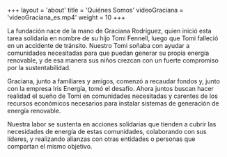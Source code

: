 +++
layout = 'about'
title = 'Quiénes Somos'
videoGraciana = 'videoGraciana_es.mp4'
weight = 10
+++

La fundación nace de la mano de Graciana Rodríguez, quien inició esta tarea solidaria en nombre de su
hijo Tomi Fennell, luego que Tomi falleció en un accidente de tránsito. Nuestro Tomi soñaba con ayudar a
comunidades necesitadas para que puedan generar su propia energía renovable, y de esa manera sus niños
crezcan con un fuerte compromiso por la sustentabilidad.

Graciana, junto a familiares y amigos, comenzó a recaudar fondos y, junto con la empresa Iris Energía,
tomó el desafío. Ahora juntos buscan hacer realidad el sueño de Tomi en comunidades necesitadas y
carentes de los recursos económicos necesarios para instalar sistemas de generación de energía
renovable.

Nuestra labor se sustenta en acciones solidarias que tienden a cubrir las necesidades de energía
de estas comunidades, colaborando con sus líderes, y realizando alianzas con otras entidades o
personas que compartan el mismo objetivo.
